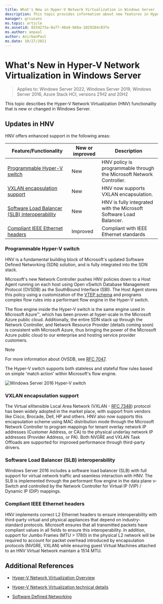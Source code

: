 ```yaml
---
title: What's New in Hyper-V Network Virtualization in Windows Server
description: This topic provides information about new features in Hyper-V Network Virtualization in Windows Server
manager: grcusanz
ms.topic: article
ms.assetid: 0254275a-0a77-40a9-b68a-1029284c03fe
ms.author: anpaul
author: AnirbanPaul
ms.date: 10/27/2021
---
```

# What's New in Hyper-V Network Virtualization in Windows Server

>Applies to: Windows Server 2022, Windows Server 2019, Windows Server 2016, Azure Stack HCI, versions 21H2 and 20H2

This topic describes the Hyper-V Network Virtualization (HNV) functionality that is new or changed in Windows Server.

## <a name="BKMK_IPAM2012R2"></a>Updates in HNV
HNV offers enhanced support in the following areas:

|Feature/Functionality|New or improved|Description|
|--------------------------|-------------------|---------------|
|[Programmable Hyper-V switch](#SDN)|New|HNV policy is programmable through the Microsoft Network Controller.|
|[VXLAN encapsulation support](#VXLAN)|New|HNV now supports VXLAN encapsulation.|
|[Software Load Balancer (SLB) interoperability](#SLB)|New|HNV is fully integrated with the Microsoft Software Load Balancer.|
|[Compliant IEEE Ethernet headers](#L2)|Improved|Compliant with IEEE Ethernet standards|

### <a name="SDN"></a>Programmable Hyper-V switch
HNV is a fundamental building block of Microsoft's updated Software Defined Networking (SDN) solution, and is fully integrated into the SDN stack.

Microsoft's new Network Controller pushes HNV policies down to a Host Agent running on each host using Open vSwitch Database Management Protocol (OVSDB) as the SouthBound Interface (SBI). The Host Agent stores this policy using a customization of the [VTEP schema](https://github.com/openvswitch/ovs/blob/master/vtep/vtep.ovsschema) and programs complex flow rules into a performant flow engine in the Hyper-V switch.

The flow engine inside the Hyper-V switch is the same engine used in Microsoft Azure&trade;, which has been proven at hyper-scale in the Microsoft Azure public cloud. Additionally, the entire SDN stack up through the Network Controller, and Network Resource Provider (details coming soon) is consistent with Microsoft Azure, thus bringing the power of the Microsoft Azure public cloud to our enterprise and hosting service provider customers.

> [!NOTE]
> For more information about OVSDB, see [RFC 7047](https://www.rfc-editor.org/info/rfc7047).

The Hyper-V switch supports both stateless and stateful flow rules based on simple 'match action' within Microsoft's flow engine.

![Windows Server 2016 Hyper-V switch](../../../media/what-s-new-in-hyper-v-network-virtualization-in-windows-server/HNVOverview.png)

### <a name="VXLAN"></a>VXLAN encapsulation support
The Virtual eXtensible Local Area Network (VXLAN - [RFC 7348](https://www.rfc-editor.org/info/rfc7348)) protocol has been widely adopted in the market place, with support from vendors like Cisco, Brocade, Dell, HP and others. HNV also now supports this encapsulation scheme using MAC distribution mode through the Microsoft Network Controller to program mappings for tenant overlay network IP addresses (Customer Address, or CA) to the physical underlay network IP addresses (Provider Address, or PA). Both NVGRE and VXLAN Task Offloads are supported for improved performance through third-party drivers.

### <a name="SLB"></a>Software Load Balancer (SLB) interoperability
Windows Server 2016 includes a software load balancer (SLB) with full support for virtual network traffic and seamless interaction with HNV. The SLB is implemented through the performant flow engine in the data plane v-Switch and controlled by the Network Controller for Virtual IP (VIP) / Dynamic IP (DIP) mappings.

### <a name="L2"></a>Compliant IEEE Ethernet headers
HNV implements correct L2 Ethernet headers to ensure interoperability with third-party virtual and physical appliances that depend on industry-standard protocols. Microsoft ensures that all transmitted packets have compliant values in all fields to ensure this interoperability. In addition, support for Jumbo Frames (MTU > 1780) in the physical L2 network will be required to account for packet overhead introduced by encapsulation protocols (NVGRE, VXLAN) while ensuring guest Virtual Machines attached to an HNV Virtual Network maintain a 1514 MTU.

## Additional References

-   [Hyper-V Network Virtualization Overview](hyperv-network-virtualization-overview-windows-server.md)

-   [Hyper-V Network Virtualization technical details](hyperv-network-virtualization-technical-details-windows-server.md)

-   [Software Defined Networking](../../software-defined-networking.md)
